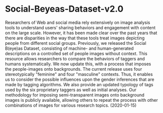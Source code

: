 # Social-Beyeas-Dataset-v2.0
Researchers of Web and social media rely extensively on image analysis tools to understand users' sharing behaviors and engagement with content on the large scale. However, it has been made clear over the past years that there are disparities in the way that these tools treat images depicting people from different social groups. Previously, we released the Social B(eye)as Dataset, consisting of machine- and human-generated descriptions on a controlled set of people images without context. This resource allows researchers to compare the behaviors of taggers and humans systematically. We now update this, with a process that imposes the people-images onto backgrounds. The current release uses four stereotypically "feminine" and four "masculine" contexts. Thus, it enables us to consider the possible influences upon the gender inferences that are made by tagging algorithms. We also provide an updated typology of tags used by the six proprietary taggers as well as initial analyses. Our methodology for imposing semi-transparent images onto background images is publicly available, allowing others to repeat the process with other combinations of images for various research topics. (2020-01-15)
